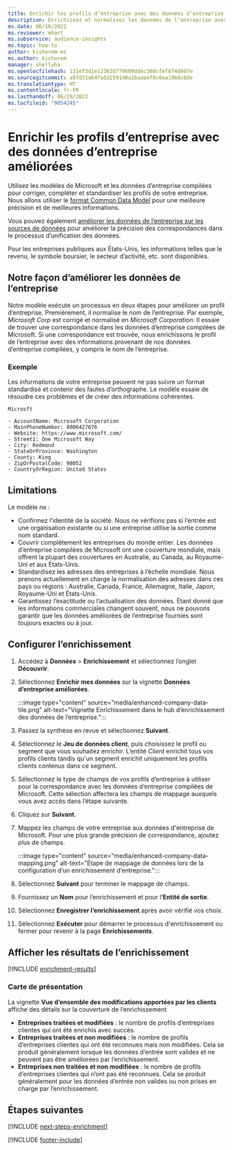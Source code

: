 ```yaml
---
title: Enrichir les profils d’entreprise avec des données d’entreprise améliorées
description: Enrichissez et normalisez les données de l’entreprise avec les modèles de Microsoft.
ms.date: 06/10/2022
ms.reviewer: mhart
ms.subservice: audience-insights
ms.topic: how-to
author: kishorem-ms
ms.author: kishorem
manager: shellyha
ms.openlocfilehash: 131ef3d1e123628779609ddec368cfef8f4d607e
ms.sourcegitcommit: a97d31a647a5d259140a1baaeef8c6ea10b8cbde
ms.translationtype: HT
ms.contentlocale: fr-FR
ms.lasthandoff: 06/29/2022
ms.locfileid: "9054245"
---
```

# <a name="enrich-company-profiles-with-enhanced-company-data"></a>Enrichir les profils d’entreprise avec des données d’entreprise améliorées

Utilisez les modèles de Microsoft et les données d’entreprise compilées pour corriger, compléter et standardiser les profils de votre entreprise. Nous allons utiliser le [format Common Data Model](/common-data-model/schema/core/applicationcommon/account) pour une meilleure précision et de meilleures informations.

Vous pouvez également [améliorer les données de l’entreprise sur les sources de données](data-sources-enrichment.md) pour améliorer la précision des correspondances dans le processus d’unification des données.

Pour les entreprises publiques aux États-Unis, les informations telles que le revenu, le symbole boursier, le secteur d’activité, etc. sont disponibles.  

## <a name="how-we-enhance-company-data"></a>Notre façon d’améliorer les données de l’entreprise

Notre modèle exécute un processus en deux étapes pour améliorer un profil d’entreprise. Premièrement, il normalise le nom de l’entreprise. Par exemple, *Microsoft Corp* est corrigé et normalisé en *Microsoft Corporation*. Il essaie de trouver une correspondance dans les données d’entreprise compilées de Microsoft. Si une correspondance est trouvée, nous enrichissons le profil de l’entreprise avec des informations provenant de nos données d’entreprise compilées, y compris le nom de l’entreprise.

### <a name="example"></a>Exemple

Les informations de votre entreprise peuvent ne pas suivre un format standardisé et contenir des fautes d’orthographe. Le modèle essaie de résoudre ces problèmes et de créer des informations cohérentes.

```Input
Microsft
```

```Output
- AccountName: Microsoft Corporation
- MainPhoneNumber: 8006427676
- Website: https://www.microsoft.com/
- Street1: One Microsoft Way
- City: Redmond
- StateOrProvince: Washington
- County: King
- ZipOrPostalCode: 98052
- CountryOrRegion: United States
```

## <a name="limitations"></a>Limitations

Le modèle ne :

- Confirmez l’identité de la société. Nous ne vérifions pas si l’entrée est une organisation existante ou si une entreprise utilise la sortie comme nom standard.
- Couvrir complètement les entreprises du monde entier. Les données d’entreprise compilées de Microsoft ont une couverture mondiale, mais offrent la plupart des couvertures en Australie, au Canada, au Royaume-Uni et aux États-Unis.
- Standardisez les adresses des entreprises à l’échelle mondiale. Nous prenons actuellement en charge la normalisation des adresses dans ces pays ou régions : Australie, Canada, France, Allemagne, Italie, Japon, Royaume-Uni et États-Unis.
- Garantissez l’exactitude ou l’actualisation des données. Étant donné que les informations commerciales changent souvent, nous ne pouvons garantir que les données améliorées de l’entreprise fournies sont toujours exactes ou à jour.

## <a name="configure-the-enrichment"></a>Configurer l’enrichissement

1. Accédez à **Données** > **Enrichissement** et sélectionnez l’onglet **Découvrir**.

1. Sélectionnez **Enrichir mes données** sur la vignette **Données d’entreprise améliorées**.

   :::image type="content" source="media/enhanced-company-data-tile.png" alt-text="Vignette Enrichissement dans le hub d’enrichissement des données de l’entreprise.":::

1. Passez la synthèse en revue et sélectionnez **Suivant**.

1. Sélectionnez le **Jeu de données client**, puis choisissez le profil ou segment que vous souhaitez enrichir. L’entité *Client* enrichit tous vos profils clients tandis qu'un segment enrichit uniquement les profils clients contenus dans ce segment.

1. Sélectionnez le type de champs de vos profils d’entreprise à utiliser pour la correspondance avec les données d’entreprise compilées de Microsoft. Cette sélection affectera les champs de mappage auxquels vous avez accès dans l’étape suivante.

1. Cliquez sur **Suivant**.

1. Mappez les champs de votre entreprise aux données d'entreprise de Microsoft. Pour une plus grande précision de correspondance, ajoutez plus de champs.

    :::image type="content" source="media/enhanced-company-data-mapping.png" alt-text="Étape de mappage de données lors de la configuration d’un enrichissement d’entreprise.":::

1. Sélectionnez **Suivant** pour terminer le mappage de champs.

1. Fournissez un **Nom** pour l’enrichissement et pour l’**Entité de sortie**.

1. Sélectionnez **Enregistrer l’enrichissement** après avoir vérifié vos choix.

1. Sélectionnez **Exécuter** pour démarrer le processus d'enrichissement ou fermer pour revenir à la page **Enrichissements**.

## <a name="view-enrichment-results"></a>Afficher les résultats de l’enrichissement

[!INCLUDE [enrichment-results](includes/enrichment-results.md)]

### <a name="overview-card"></a>Carte de présentation

La vignette **Vue d’ensemble des modifications apportées par les clients** affiche des détails sur la couverture de l’enrichissement

- **Entreprises traitées et modifiées** : le nombre de profils d’entreprises clientes qui ont été enrichis avec succès.
- **Entreprises traitées et non modifiées** : le nombre de profils d’entreprises clientes qui ont été reconnues mais non modifiées. Cela se produit généralement lorsque les données d’entrée sont valides et ne peuvent pas être améliorées par l’enrichissement.
- **Entreprises non traitées et non modifiées** : le nombre de profils d’entreprises clientes qui n’ont pas été reconnues. Cela se produit généralement pour les données d’entrée non valides ou non prises en charge par l’enrichissement.

## <a name="next-steps"></a>Étapes suivantes

[!INCLUDE [next-steps-enrichment](includes/next-steps-enrichment.md)]

[!INCLUDE [footer-include](includes/footer-banner.md)]
